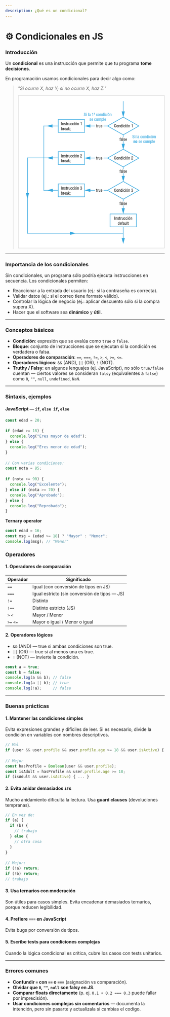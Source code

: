 ```yaml
---
description: ¿Qué es un condicional?
---
```


# ⚙️ Condicionales en JS

### Introducción

Un **condicional** es una instrucción que permite que tu programa **tome decisiones**.&#x20;

En programación usamos condicionales para decir algo como:

> _"Si ocurre X, haz Y; si no ocurre X, haz Z."_
>
> ![](<../.gitbook/assets/image (2).png>)

***

### Importancia de los condicionales

Sin condicionales, un programa sólo podría ejecuta instrucciones en secuencia. Los condicionales permiten:

* Reaccionar a la entrada del usuario (ej.: si la contraseña es correcta).
* Validar datos (ej.: si el correo tiene formato válido).
* Controlar la lógica de negocio (ej.: aplicar descuento sólo si la compra supera X).
* Hacer que el software sea **dinámico** y **útil**.

***

### Conceptos básicos

* **Condición**: expresión que se evalúa como `true` o `false`.
* **Bloque**: conjunto de instrucciones que se ejecutan si la condición es verdadera o falsa.
* **Operadores de comparación**: `==`, `===`, `!=`, `>`, `<`, `>=`, `<=`.
* **Operadores lógicos**: `&&` (AND), `||` (OR), `!` (NOT).
* **Truthy / Falsy**: en algunos lenguajes (ej. JavaScript), no sólo `true/false` cuentan — ciertos valores se consideran `falsy` (equivalentes a `false`) como `0`, `""`, `null`, `undefined`, `NaN`.

***

### Sintaxis, ejemplos

#### JavaScript — `if`, `else if`, `else`

```javascript
const edad = 20;

if (edad >= 18) {
  console.log("Eres mayor de edad");
} else {
  console.log("Eres menor de edad");
}

// Con varias condiciones:
const nota = 85;

if (nota >= 90) {
  console.log("Excelente");
} else if (nota >= 70) {
  console.log("Aprobado");
} else {
  console.log("Reprobado");
}
```

**Ternary operator**

```javascript
const edad = 16;
const msg = (edad >= 18) ? "Mayor" : "Menor";
console.log(msg); // "Menor"
```

### Operadores

#### 1. Operadores de comparación

| Operador  | Significado                                   |
| --------- | --------------------------------------------- |
| `==`      | Igual (con conversión de tipos en JS)         |
| `===`     | Igual estricto (sin conversión de tipos — JS) |
| `!=`      | Distinto                                      |
| `!==`     | Distinto estricto (JS)                        |
| `>` `<`   | Mayor / Menor                                 |
| `>=` `<=` | Mayor o igual / Menor o igual                 |

#### 2. Operadores lógicos

* `&&` (AND) — true si ambas condiciones son true.
* `||` (OR) — true si al menos una es true.
* `!` (NOT) — invierte la condición.

```javascript
const a = true;
const b = false;
console.log(a && b); // false
console.log(a || b); // true
console.log(!a);     // false
```

***

### Buenas prácticas

#### 1. Mantener las condiciones simples

Evita expresiones grandes y difíciles de leer. Si es necesario, divide la condición en variables con nombres descriptivos.

```javascript
// Mal
if (user && user.profile && user.profile.age >= 18 && user.isActive) { ... }

// Mejor
const hasProfile = Boolean(user && user.profile);
const isAdult = hasProfile && user.profile.age >= 18;
if (isAdult && user.isActive) { ... }
```

#### 2. Evita anidar demasiados `if`s

Mucho anidamiento dificulta la lectura. Usa **guard clauses** (devoluciones tempranas).

```javascript
// En vez de:
if (a) {
  if (b) {
    // trabajo
  } else {
    // otra cosa
  }
}

// Mejor:
if (!a) return;
if (!b) return;
// trabajo

```

#### 3. Usa ternarios con moderación

Son útiles para casos simples. Evita encadenar demasiados ternarios, porque reducen legibilidad.

#### 4. Prefiere `===` en JavaScript

Evita bugs por conversión de tipos.

#### 5. Escribe tests para condiciones complejas

Cuando la lógica condicional es crítica, cubre los casos con tests unitarios.

***

### Errores comunes

* **Confundir `=` con `==` o `===`** (asignación vs comparación).
* **Olvidar que `0`, `""`, `null` son falsy en JS**.
* **Comparar floats directamente** (p. ej. `0.1 + 0.2 === 0.3` puede fallar por imprecisión).
* **Usar condiciones complejas sin comentarios** — documenta la intención, pero sin pasarte y actualizala si cambias el codigo.


